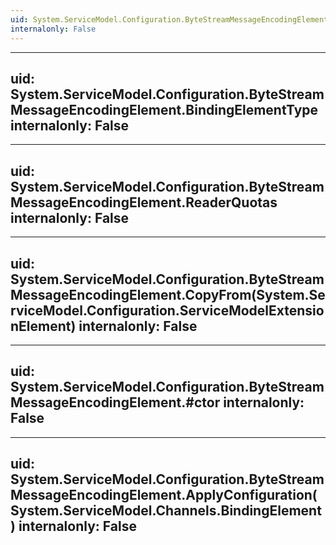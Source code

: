 ```yaml
---
uid: System.ServiceModel.Configuration.ByteStreamMessageEncodingElement
internalonly: False
---
```


---
uid: System.ServiceModel.Configuration.ByteStreamMessageEncodingElement.BindingElementType
internalonly: False
---

---
uid: System.ServiceModel.Configuration.ByteStreamMessageEncodingElement.ReaderQuotas
internalonly: False
---

---
uid: System.ServiceModel.Configuration.ByteStreamMessageEncodingElement.CopyFrom(System.ServiceModel.Configuration.ServiceModelExtensionElement)
internalonly: False
---

---
uid: System.ServiceModel.Configuration.ByteStreamMessageEncodingElement.#ctor
internalonly: False
---

---
uid: System.ServiceModel.Configuration.ByteStreamMessageEncodingElement.ApplyConfiguration(System.ServiceModel.Channels.BindingElement)
internalonly: False
---
